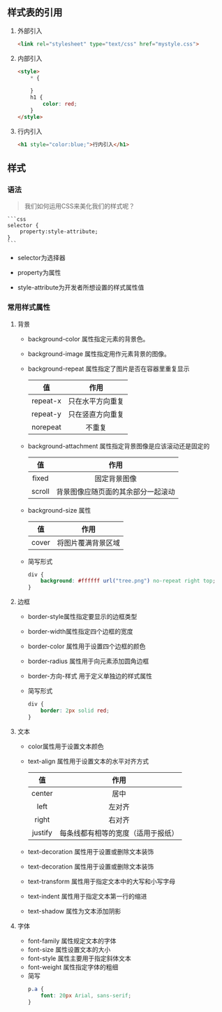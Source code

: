## 样式表的引用
1. 外部引入
    ```html
    <link rel="stylesheet" type="text/css" href="mystyle.css">
    ```
2. 内部引入
    ```html
    <style>
        * {
            
        }
        h1 {
            color: red;
        } 
    </style>
    ```
3. 行内引入
    ```html
    <h1 style="color:blue;">行内引入</h1>
    ```
## 样式
### 语法
>我们如何运用CSS来美化我们的样式呢？  

    ```css
    selector {
        property:style-attribute;
    }
    ```

   - selector为选择器
    
   - property为属性
    
   - style-attribute为开发者所想设置的样式属性值
### 常用样式属性
1. 背景
    - background-color 属性指定元素的背景色。
    
    - background-image 属性指定用作元素背景的图像。
    
    - background-repeat 属性指定了图片是否在容器里重复显示
	
	  |    值    |       作用       |
	  | :------: | :--------------: |
	  | repeat-x | 只在水平方向重复 |
      | repeat-y | 只在竖直方向重复 |
      | norepeat |      不重复      |
      
    - background-attachment 属性指定背景图像是应该滚动还是固定的   
    
      |   值   |                作用                |
      | :----: | :--------------------------------: |
      | fixed  |            固定背景图像            |
      | scroll | 背景图像应随页面的其余部分一起滚动 |


    - background-size 属性
     
      |  值   |        作用        |
      | :---: | :----------------: |
      | cover | 将图片覆满背景区域 |


    - 简写形式
        ```css
        div {
            background: #ffffff url("tree.png") no-repeat right top;
        }
        ```


2. 边框
    - border-style属性指定要显示的边框类型
    
    - border-width属性指定四个边框的宽度
    
    - border-color 属性用于设置四个边框的颜色
    
    - border-radius 属性用于向元素添加圆角边框
    
    - border-方向-样式 用于定义单独边的样式属性
    
    - 简写形式
        ```css
        div {
            border: 2px solid red;
        }
        ```
3. 文本
   - color属性用于设置文本颜色
   
   - text-align 属性用于设置文本的水平对齐方式
   
     |   值    |                作用                |
     | :-----: | :--------------------------------: |
     | center  |                居中                |
     |  left   |               左对齐               |
     |  right  |               右对齐               |
     | justify | 每条线都有相等的宽度（适用于报纸） |
     
   - text-decoration 属性用于设置或删除文本装饰

   - text-decoration 属性用于设置或删除文本装饰

   - text-transform 属性用于指定文本中的大写和小写字母

   - text-indent 属性用于指定文本第一行的缩进

   - text-shadow 属性为文本添加阴影
4. 字体
    - font-family 属性规定文本的字体
    - font-size 属性设置文本的大小
    - font-style 属性主要用于指定斜体文本
    - font-weight 属性指定字体的粗细
    - 简写
        ```css
        p.a {
            font: 20px Arial, sans-serif;
        }
        ```
    

